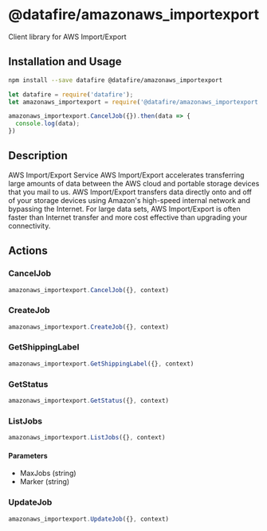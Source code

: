 # @datafire/amazonaws_importexport

Client library for AWS Import/Export

## Installation and Usage
```bash
npm install --save datafire @datafire/amazonaws_importexport
```

```js
let datafire = require('datafire');
let amazonaws_importexport = require('@datafire/amazonaws_importexport').create();

amazonaws_importexport.CancelJob({}).then(data => {
  console.log(data);
})
```

## Description
<fullname>AWS Import/Export Service</fullname> AWS Import/Export accelerates transferring large amounts of data between the AWS cloud and portable storage devices that you mail to us. AWS Import/Export transfers data directly onto and off of your storage devices using Amazon's high-speed internal network and bypassing the Internet. For large data sets, AWS Import/Export is often faster than Internet transfer and more cost effective than upgrading your connectivity.

## Actions
### CancelJob



```js
amazonaws_importexport.CancelJob({}, context)
```


### CreateJob



```js
amazonaws_importexport.CreateJob({}, context)
```


### GetShippingLabel



```js
amazonaws_importexport.GetShippingLabel({}, context)
```


### GetStatus



```js
amazonaws_importexport.GetStatus({}, context)
```


### ListJobs



```js
amazonaws_importexport.ListJobs({}, context)
```

#### Parameters
* MaxJobs (string)
* Marker (string)

### UpdateJob



```js
amazonaws_importexport.UpdateJob({}, context)
```


